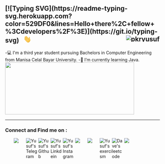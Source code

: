    
<div>
  <h2> [![Typing SVG](https://readme-typing-svg.herokuapp.com?color=529DF0&lines=Hello+there%2C+fellow+%3Cdevelopers%2F%3E)](https://git.io/typing-svg) &nbsp; <img src="https://github.com/pkryusuf/pkryusuf/blob/main/hi.gif" width="25px">&nbsp;&nbsp;&nbsp;&nbsp;&nbsp;&nbsp; <img align = "right" width="110" height="21" src ="https://komarev.com/ghpvc/?username=your-github-pkryusuf" alt="pkryusuf Profile Views"/></h2>
</div>

<div class='pull-left'> 
   -💻 I'm a third year student pursuing Bachelors in Computer Engineering from Manisa Celal Bayar University.
   -🌱 I’m currently learning Java.
</div><div class='pull-right'> <img width=420 height=170 src="https://github-readme-stats.vercel.app/api?username=pkryusuf&show_icons=true&hide=contribs&theme=github_dark")/></div>



---

### 


### Connect and Find me on :

<a href="mailto:25burak25@gmail.com" >
  <img width="40px" align="left" style="margin-left:2.0em" src="https://img.icons8.com/color/48/4a90e2/gmail.png"/>
  <a/>
  
<a href="https://t.me/pkryusuf">
  <img align="left" alt="Yusuf's Telegram" width="40px" src="https://web.telegram.org/img/logo_share.png" />
</a> 
  
<a href="https://github.com/pkryusuf">
  <img align="left" alt="Yusuf's Github" width="40px" src="https://upload.wikimedia.org/wikipedia/commons/thumb/a/ae/Github-desktop-logo-symbol.svg/1024px-Github-desktop-logo-symbol.svg.png" />
</a>

<a href="https://linkedin.com/in/pkryusuf/">
  <img align="left" alt="Yusuf's Linkdein" width="40px" src="https://cdn3.iconfinder.com/data/icons/inficons/512/linkedin.png" />
</a>
  
<a href="https://instagram.com/pkryusuf/">
  <img align="left" alt="Yusuf's Instagram" width="40px" src="https://upload.wikimedia.org/wikipedia/commons/thumb/a/a5/Instagram_icon.png/600px-Instagram_icon.png" />
</a>  
  

  
[<img width="40px" align="left" src="https://encrypted-tbn0.gstatic.com/images?q=tbn:ANd9GcRNPwFE-CgNd8TRWnp1WYBYHkLbZSMdIG4olQ&usqp=CAU"/>][Hackerrank]
  
[<img width="40px" align="left" src="https://cloud.githubusercontent.com/assets/2475572/4743290/2dcf20cc-5a26-11e4-89fb-62b861e5b29c.png"/>][Codewars]






[Hackerrank]: https://www.hackerrank.com/pkryusuf
[Codewars]: https://www.codewars.com/users/pkryusuf
[StackOverflow]: https://stackoverflow.com/users/16762313/yusuf-burak-peker


<a href="https://exercism.io/profiles/pkryusuf">
  <img align="left" alt="Yusuf's exercism " width="40px" src="https://masonliu.gallerycdn.vsassets.io/extensions/masonliu/exercism/1.17.0/1586192511972/Microsoft.VisualStudio.Services.Icons.Default" />
</a>



<a href="https://leetcode.com/pkryusuf/">
  <img align="left" alt="Dave's leetcode " width="40px" src="https://leetcode.com/static/images/LeetCode_logo_rvs.png" />
</a>

[<img width="40px" align="left" src="https://img.icons8.com/color/48/000000/stackoverflow.png"/>][StackOverflow]  
